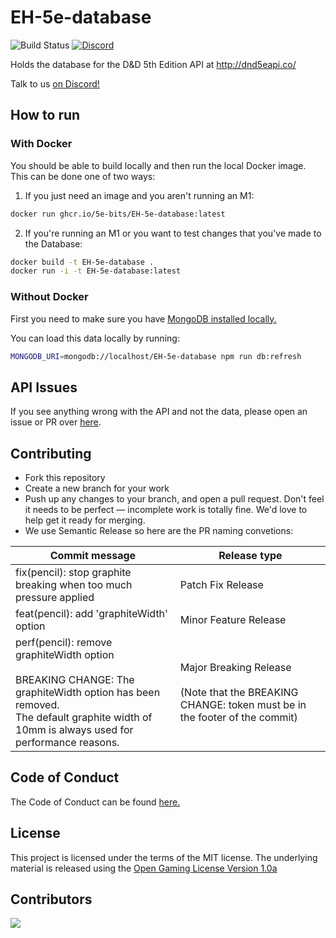# EH-5e-database

![Build Status](https://github.com/themaskedferret/EH-5e-database/workflows/5e%20Database%20CI/badge.svg?branch=main)
[![Discord](https://img.shields.io/discord/656547667601653787)](https://discord.gg/TQuYTv7)

Holds the database for the D&D 5th Edition API at http://dnd5eapi.co/

Talk to us [on Discord!](https://discord.gg/TQuYTv7)

## How to run

### With Docker

You should be able to build locally and then run the local Docker image. This can be done one of two ways:

1. If you just need an image and you aren't running an M1:

```bash
docker run ghcr.io/5e-bits/EH-5e-database:latest
```

2. If you're running an M1 or you want to test changes that you've made to the Database:

```bash
docker build -t EH-5e-database .
docker run -i -t EH-5e-database:latest
```

### Without Docker

First you need to make sure you have [MongoDB installed locally.](https://docs.mongodb.com/manual/installation/)

You can load this data locally by running:

```bash
MONGODB_URI=mongodb://localhost/EH-5e-database npm run db:refresh
```

## API Issues

If you see anything wrong with the API and not the data, please open an issue or PR over [here](https://github.com/themaskedferret/EH-5e-srd-api).

## Contributing

* Fork this repository
* Create a new branch for your work
* Push up any changes to your branch, and open a pull request. Don't feel it needs to be perfect — incomplete work is totally fine. We'd love to help get it ready for merging.
* We use Semantic Release so here are the PR naming convetions:

| Commit message                                                                                                                                                                             | Release type                                                                                             |
| ------------------------------------------------------------------------------------------------------------------------------------------------------------------------------------------ | -------------------------------------------------------------------------------------------------------- |
| fix(pencil): stop graphite breaking when too much pressure applied                                                                                                                         | Patch Fix Release                                                                                        |
| feat(pencil): add 'graphiteWidth' option                                                                                                                                                   | Minor Feature Release                                                                                    |
| perf(pencil): remove graphiteWidth option<br><br>BREAKING CHANGE: The graphiteWidth option has been removed.<br>The default graphite width of 10mm is always used for performance reasons. | Major Breaking Release<br><br>(Note that the BREAKING CHANGE: token must be in the footer of the commit) |

## Code of Conduct

The Code of Conduct can be found [here.](https://github.com/5e-bits/EH-5e-database/wiki/Code-of-Conduct)

## License

This project is licensed under the terms of the MIT license. The underlying material
is released using the [Open Gaming License Version 1.0a](https://www.wizards.com/default.asp?x=d20/oglfaq/20040123f)

## Contributors

<a href="https://github.com/5e-bits/EH-5e-database/graphs/contributors">
  <img src="https://contrib.rocks/image?repo=5e-bits/EH-5e-database" />
</a>
